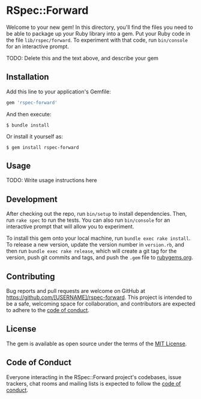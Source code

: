 # RSpec::Forward

Welcome to your new gem! In this directory, you'll find the files you need to be able to package up your Ruby library into a gem. Put your Ruby code in the file `lib/rspec/forward`. To experiment with that code, run `bin/console` for an interactive prompt.

TODO: Delete this and the text above, and describe your gem

## Installation

Add this line to your application's Gemfile:

```ruby
gem 'rspec-forward'
```

And then execute:

    $ bundle install

Or install it yourself as:

    $ gem install rspec-forward

## Usage

TODO: Write usage instructions here

## Development

After checking out the repo, run `bin/setup` to install dependencies. Then, run `rake spec` to run the tests. You can also run `bin/console` for an interactive prompt that will allow you to experiment.

To install this gem onto your local machine, run `bundle exec rake install`. To release a new version, update the version number in `version.rb`, and then run `bundle exec rake release`, which will create a git tag for the version, push git commits and tags, and push the `.gem` file to [rubygems.org](https://rubygems.org).

## Contributing

Bug reports and pull requests are welcome on GitHub at https://github.com/[USERNAME]/rspec-forward. This project is intended to be a safe, welcoming space for collaboration, and contributors are expected to adhere to the [code of conduct](https://github.com/[USERNAME]/rspec-forward/blob/master/CODE_OF_CONDUCT.md).


## License

The gem is available as open source under the terms of the [MIT License](https://opensource.org/licenses/MIT).

## Code of Conduct

Everyone interacting in the RSpec::Forward project's codebases, issue trackers, chat rooms and mailing lists is expected to follow the [code of conduct](https://github.com/[USERNAME]/rspec-forward/blob/master/CODE_OF_CONDUCT.md).

